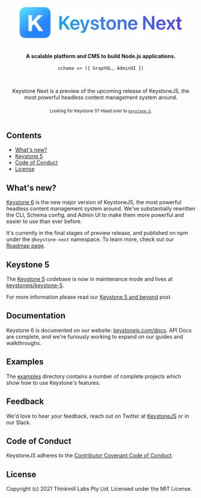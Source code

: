 <div align="center">
  <img src="assets/readme-header-next.png" width="445">
  <br><br>
  <p><b>A scalable platform and CMS to build Node.js applications.</b></p>
  <p><code>schema => ({ GraphQL, AdminUI })</code></p>
  <br>
  <p>Keystone Next is a preview of the upcoming release of KeystoneJS, the most powerful headless content management system around.</p>
  <sub>Looking for Keystone 5? Head over to <a href="https://github.com/keystonejs/keystone-5"><code>keystone-5</code></a>.</sub>
  <br>
</div>
<br>

<!-- ![CI](https://github.com/keystonejs/keystone/workflows/CI/badge.svg) -->

<!-- [![slack](https://keystone-community.now.sh//badge.svg)](https://keystone-community.now.sh/) -->

<!-- [![Supported by Thinkmill](https://thinkmill.github.io/badge/heart.svg)](http://thinkmill.com.au/?utm_source=github&utm_medium=badge&utm_campaign=react-select) -->

## Contents

- [What's new?](#whats-new)
- [Keystone 5](#keystone-5)
- [Code of Conduct](#code-of-conduct)
- [License](#license)

## What's new?

[Keystone 6](http://keystonejs.com) is the new major version of KeystoneJS, the most powerful headless content management system around. We've substantially rewritten the CLI, Schema config, and Admin UI to make them more powerful and easier to use than ever before.

It's currently in the final stages of preview release, and published on npm under the `@keystone-next` namespace. To learn more, check out our [Roadmap page](https://keystonejs.com/updates/roadmap).

## Keystone 5

The [Keystone 5](https://github.com/keystonejs/keystone-5) codebase is now in maintenance mode and lives at [keystonejs/keystone-5](https://github.com/keystonejs/keystone-5).

For more information please read our [Keystone 5 and beyond](https://github.com/keystonejs/keystone-5/issues/21) post.

<!-- ## Getting Started -->

<!-- TBC -->

## Documentation

Keystone 6 is documented on our website: [keystonejs.com/docs](https://keystonejs.com/docs). API Docs are complete, and we're furiously working to expand on our guides and walkthroughs.

## Examples

The [examples](./examples) directory contains a number of complete projects which show how to use Keystone's features.

## Feedback

We'd love to hear your feedback, reach out on Twitter at [KeystoneJS](https://twitter.com/keystonejs) or in our Slack.

<!-- ## Version control -->

<!-- TBC -->

<!-- ## Contributing -->

<!-- TBC -->

<!-- ### Demo Projects -->

<!-- TBC -->

<!-- ### Development Practices -->

<!-- TBC -->

<!-- ### Setup -->

<!-- TBC -->

<!-- ### Testing -->

<!-- TBC -->

<!-- ### Unit Tests -->

<!-- TBC -->

<!-- ### End-to-End Tests -->

<!-- TBC -->

## Code of Conduct

KeystoneJS adheres to the [Contributor Covenant Code of Conduct](/code-of-conduct.md).

## License

Copyright (c) 2021 Thinkmill Labs Pty Ltd. Licensed under the MIT License.
